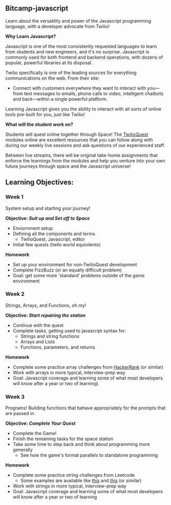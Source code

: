 ## **Bitcamp-javascript**

Learn about the versatility and power of the Javascript programming language, with a developer advocate from Twilio!

**Why Learn Javascript?**

Javascript is one of the most consistently requested languages to learn from students and new engineers, and it's no surprise. Javascript is commonly used for both frontend and backend operations, with dozens of popular, powerful libraries at its disposal.

Twilio specifically is one of the leading sources for everything communications on the web. From their site:

- Connect with customers everywhere they want to interact with you—from text messages to emails, phone calls to video, intelligent chatbots and back—within a single powerful platform.

Learning Javascript gives you the ability to interact with all sorts of online tools pre-built for you, just like Twilio!

**What will the student work on?**

Students will quest online together through Space! The [TwilioQuest](https://www.twilio.com/quest/learn/javascript) modules online are excellent resources that you can follow along with during our weekly live sessions and ask questions of our experienced staff.

Between live streams, there will be original take-home assignments that enforce the learnings from the modules and help you venture into your own future journeys through space and the Javascript universe!


## Learning Objectives:

### **Week 1**

System setup and starting your journey!

**Objective: *Suit up and Set off to Space***

- Enviornment setup
- Defining all the components and terms
    - TwilioQuest, Javascript, editor
- Initial few quests (hello world equivilents)

**Homework**

- Set up your environment for non-TwilioQuest development
- Complete FizzBuzz (or an equally difficult problem)
- Goal: get some more 'standard' problems outside of the game environment 


### **Week 2**

Strings, Arrays, and Functions, oh my!

**Objective: *Start repairing the station***

- Continue with the quest
- Complete tasks, getting used to javascript syntax for:
    - Strings and string functions
    - Arrays and Lists
    - Functions, parameters, and returns

**Homework**

- Complete some practice array challenges from [HackerRank](https://www.hackerrank.com/challenges/ctci-array-left-rotation/problem?h_l=interview&playlist_slugs%5B%5D=interview-preparation-kit&playlist_slugs%5B%5D=arrays) (or similar)
- Work with arrays in more typical, interview-prep way
- Goal: Javascript coverage and learning some of what most developers will know after a year or two of learning\

### **Week 3**

Programs! Building functions that behave appropriately for the prompts that are passed in.

**Objective: *Complete Your Quest***

- Complete the Game!
- Finish the remaining tasks for the space station
- Take some time to step back and think about programming more generally
    - See how the game's format parallels to standalone programming

**Homework**

- Complete some practice string challenges from Leetcode
    - Some examples are available like [this](https://leetcode.com/problems/roman-to-integer/) and [this](https://leetcode.com/problems/valid-palindrome/) (or similar)
- Work with strings in more typical, interview-prep way
- Goal: Javascript coverage and learning some of what most developers will know after a year or two of learning
